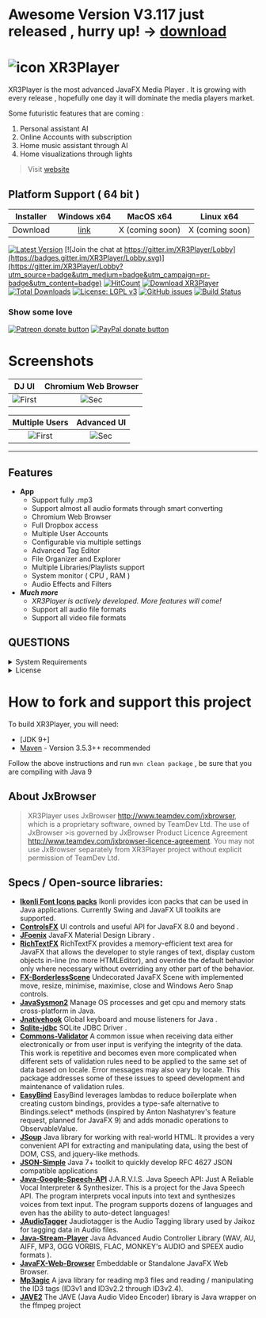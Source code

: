 # Awesome Version V3.117 just released , hurry up! -> [download](https://goxr3plus.github.io/xr3player.io/)

# ![icon](https://cloud.githubusercontent.com/assets/20374208/26214265/6b605cae-3c04-11e7-9c14-2cd59e10dd03.png)   XR3Player
XR3Player is the most advanced JavaFX Media Player . It is growing with every release , hopefully one day it will dominate the media players market.

Some futuristic features that are coming :
1) Personal assistant AI 
2) Online Accounts with subscription
3) Home music assistant through AI
4) Home visualizations through lights 

> Visit  [website](https://goxr3plus.github.io/xr3player.io/)


## Platform Support ( 64 bit )

| Installer | Windows x64 | MacOS x64| Linux x64 |
| ------- | :-----: | :-: | :-----: |
| Download | [ link ](https://goxr3plus.github.io/xr3player.io/) | X (coming soon) | X (coming soon) |


[![Latest Version](https://img.shields.io/github/release/goxr3plus/XR3Player.svg?style=flat-square)](https://github.com/goxr3plus/XR3Player/releases)
[![Join the chat at https://gitter.im/XR3Player/Lobby](https://badges.gitter.im/XR3Player/Lobby.svg)](https://gitter.im/XR3Player/Lobby?utm_source=badge&utm_medium=badge&utm_campaign=pr-badge&utm_content=badge)
[![HitCount](http://hits.dwyl.io/goxr3plus/xr3player.svg)](http://hits.dwyl.io/goxr3plus/xr3player)
<a href="https://sourceforge.net/projects/xr3player/files/latest/download" rel="nofollow"><img alt="Download XR3Player" src="https://img.shields.io/sourceforge/dt/xr3player.svg"></a>
[![Total Downloads](https://img.shields.io/github/downloads/goxr3plus/XR3Player/total.svg)](https://github.com/goxr3plus/XR3Player/releases)
[![License: LGPL v3](https://img.shields.io/badge/License-LGPL%20v3-blue.svg)](https://www.gnu.org/licenses/lgpl-3.0)
[![GitHub issues](https://img.shields.io/github/issues/goxr3plus/XR3Player.svg)](https://github.com//goxr3plus/XR3Player/issues)
[![Build Status](https://travis-ci.org/goxr3plus/XR3Player.svg?branch=master)](https://travis-ci.org/goxr3plus/XR3Player)


### Show some love 

<a href="https://patreon.com/preview/8adae1b75d654b2899e04a9e1111f0eb" title="Donate to this project using Patreon"><img src="https://img.shields.io/badge/patreon-donate-yellow.svg" alt="Patreon donate button" /></a>
<a href="https://www.paypal.me/GOXR3PLUSCOMPANY" title="Donate to this project using Paypal"><img src="https://img.shields.io/badge/paypal-donate-yellow.svg" alt="PayPal donate button" /></a>

# Screenshots

| DJ UI | Chromium Web Browser 
|:-:|:-:|
| ![First](https://goxr3plus.github.io/xr3player.io/img/xr3player/dj_mode.jpg) | ![Sec](https://goxr3plus.github.io/xr3player.io/img/xr3player/web_browser.jpg) |

| Multiple Users | Advanced UI 
|:-:|:-:|
| ![First](https://goxr3plus.github.io/xr3player.io/img/xr3player/login_mode.jpg) | ![Sec](https://goxr3plus.github.io/xr3player.io/img/xr3player/main_mode.jpg) |

-------------------------------------------------------------------------------------

## Features
- **App**
  - Support fully .mp3
  - Support almost all audio formats through smart converting
  - Chromium Web Browser
  - Full Dropbox access
  - Multiple User Accounts
  - Configurable via multiple settings
  - Advanced Tag Editor
  - File Organizer and Explorer
  - Multiple Libraries/Playlists support
  - System monitor ( CPU , RAM )
   - Audio Effects and Filters
- _**Much more**_
  - _XR3Player is actively developed. More features will come!_
  - Support all audio file formats
  - Support all video file formats


## QUESTIONS
<details>
  <summary>System Requirements</summary>
  <p>
   
    1) At least 4 Cores CPU > 2.0 GHZ CPU Intel or AMD 
     
    2) A good GPU (Graphics Processing Unit) [ It requires graphic power for visualizers ]

    3) At least 4GB DDR3|DDR4 Ram [ Java Programs are known to consume a little bit more RAM ;) ]
  </p>
</details>

<details>
  <summary>License</summary>
  <p>
    https://www.google.com/search?q=GNU+LGPL+3.0&oq=GNU+LGPL+3.0&aqs=chrome..69i57j0.6247j0j4&sourceid=chrome&ie=UTF-8
  </p>
</details>

# How to fork and support this project

To build XR3Player, you will need:

* [JDK 9+]
* [Maven](http://maven.apache.org/) - Version 3.5.3++ recommended

Follow the above instructions and run ``mvn clean package`` , be sure that you are compiling with Java 9

## About JxBrowser

>XR3Player uses JxBrowser http://www.teamdev.com/jxbrowser, which is a proprietary software, owned by TeamDev Ltd. The use of JxBrowser >is governed by JxBrowser Product Licence Agreement http://www.teamdev.com/jxbrowser-licence-agreement. 
>You may not use JxBrowser separately from XR3Player project without explicit permission of TeamDev Ltd.


## Specs / Open-source libraries:


- [**Ikonli Font Icons packs**](https://aalmiray.github.io/ikonli) Ikonli provides icon packs that can be used in Java applications. Currently Swing and JavaFX UI toolkits are supported.
- [**ControlsFX**](http://fxexperience.com/controlsfx/features/) UI controls and useful API for JavaFX 8.0 and beyond .
- [**JFoenix**](https://github.com/jfoenixadmin/JFoenix)  JavaFX Material Design Library .
- [**RichTextFX**](https://github.com/FXMisc/RichTextFX) RichTextFX provides a memory-efficient text area for JavaFX that allows the developer to style ranges of text, display custom objects in-line (no more HTMLEditor), and override the default behavior only where necessary without overriding any other part of the behavior.
- [**FX-BorderlessScene**](https://github.com/goxr3plus/FX-BorderlessScene) Undecorated JavaFX Scene with implemented move, resize, minimise, maximise, close and Windows Aero Snap controls.
- [**JavaSysmon2**](https://github.com/goxr3plus/javasysmon2) Manage OS processes and get cpu and memory stats cross-platform in Java. 
- [**Jnativehook**](https://github.com/kwhat/jnativehook) Global keyboard and mouse listeners for Java .
- [**Sqlite-jdbc**](https://github.com/xerial/sqlite-jdbc) SQLite JDBC Driver .
- [**Commons-Validator**](https://commons.apache.org/proper/commons-validator/) A common issue when receiving data either electronically or from user input is verifying the integrity of the data. This work is repetitive and becomes even more complicated when different sets of validation rules need to be applied to the same set of data based on locale. Error messages may also vary by locale. This package addresses some of these issues to speed development and maintenance of validation rules.
- [**EasyBind**](https://github.com/TomasMikula/EasyBind) EasyBind leverages lambdas to reduce boilerplate when creating custom bindings, provides a type-safe alternative to Bindings.select* methods (inspired by Anton Nashatyrev's feature request, planned for JavaFX 9) and adds monadic operations to ObservableValue.
- [**JSoup**](https://jsoup.org/) Java library for working with real-world HTML. It provides a very convenient API for extracting and manipulating data, using the best of DOM, CSS, and jquery-like methods.
- [**JSON-Simple**](https://github.com/cliftonlabs/json-simple) Java 7+ toolkit to quickly develop RFC 4627 JSON compatible applications
- [**Java-Google-Speech-API**](https://github.com/goxr3plus/java-google-speech-api) J.A.R.V.I.S. Java Speech API: Just A Reliable Vocal Interpreter & Synthesizer. This is a project for the Java Speech API. The program interprets vocal inputs into text and synthesizes voices from text input. The program supports dozens of languages and even has the ability to auto-detect languages!
- [**JAudioTagger**](http://www.jthink.net/jaudiotagger/) Jaudiotagger is the Audio Tagging library used by Jaikoz for tagging data in Audio files.
- [**Java-Stream-Player**](https://github.com/goxr3plus/java-stream-player) Java Advanced Audio Controller Library (WAV, AU, AIFF, MP3, OGG VORBIS, FLAC, MONKEY's AUDIO and SPEEX audio formats ).
- [**JavaFX-Web-Browser**](https://github.com/goxr3plus/JavaFX-Web-Browser) Embeddable or Standalone JavaFX Web Browser.
- [**Mp3agic**](https://github.com/mpatric/mp3agic) A java library for reading mp3 files and reading / manipulating the ID3 tags (ID3v1 and ID3v2.2 through ID3v2.4).
- [**JAVE2**](https://github.com/goxr3plus/jave2) The JAVE (Java Audio Video Encoder) library is Java wrapper on the ffmpeg project
